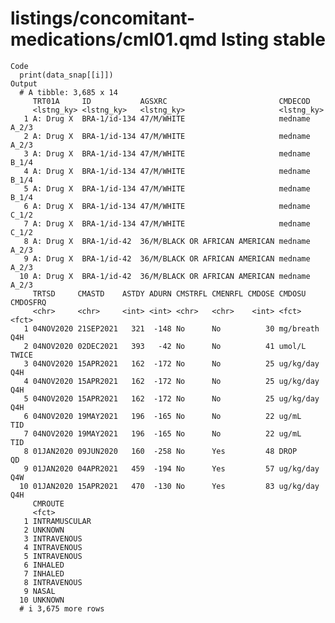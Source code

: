 # listings/concomitant-medications/cml01.qmd lsting stable

    Code
      print(data_snap[[i]])
    Output
      # A tibble: 3,685 x 14
         TRT01A     ID           AGSXRC                         CMDECOD      
         <lstng_ky> <lstng_ky>   <lstng_ky>                     <lstng_ky>   
       1 A: Drug X  BRA-1/id-134 47/M/WHITE                     medname A_2/3
       2 A: Drug X  BRA-1/id-134 47/M/WHITE                     medname A_2/3
       3 A: Drug X  BRA-1/id-134 47/M/WHITE                     medname B_1/4
       4 A: Drug X  BRA-1/id-134 47/M/WHITE                     medname B_1/4
       5 A: Drug X  BRA-1/id-134 47/M/WHITE                     medname B_1/4
       6 A: Drug X  BRA-1/id-134 47/M/WHITE                     medname C_1/2
       7 A: Drug X  BRA-1/id-134 47/M/WHITE                     medname C_1/2
       8 A: Drug X  BRA-1/id-42  36/M/BLACK OR AFRICAN AMERICAN medname A_2/3
       9 A: Drug X  BRA-1/id-42  36/M/BLACK OR AFRICAN AMERICAN medname A_2/3
      10 A: Drug X  BRA-1/id-42  36/M/BLACK OR AFRICAN AMERICAN medname A_2/3
         TRTSD     CMASTD    ASTDY ADURN CMSTRFL CMENRFL CMDOSE CMDOSU    CMDOSFRQ
         <chr>     <chr>     <int> <int> <chr>   <chr>    <int> <fct>     <fct>   
       1 04NOV2020 21SEP2021   321  -148 No      No          30 mg/breath Q4H     
       2 04NOV2020 02DEC2021   393   -42 No      No          41 umol/L    TWICE   
       3 04NOV2020 15APR2021   162  -172 No      No          25 ug/kg/day Q4H     
       4 04NOV2020 15APR2021   162  -172 No      No          25 ug/kg/day Q4H     
       5 04NOV2020 15APR2021   162  -172 No      No          25 ug/kg/day Q4H     
       6 04NOV2020 19MAY2021   196  -165 No      No          22 ug/mL     TID     
       7 04NOV2020 19MAY2021   196  -165 No      No          22 ug/mL     TID     
       8 01JAN2020 09JUN2020   160  -258 No      Yes         48 DROP      QD      
       9 01JAN2020 04APR2021   459  -194 No      Yes         57 ug/kg/day Q4W     
      10 01JAN2020 15APR2021   470  -130 No      Yes         83 ug/kg/day Q4H     
         CMROUTE      
         <fct>        
       1 INTRAMUSCULAR
       2 UNKNOWN      
       3 INTRAVENOUS  
       4 INTRAVENOUS  
       5 INTRAVENOUS  
       6 INHALED      
       7 INHALED      
       8 INTRAVENOUS  
       9 NASAL        
      10 UNKNOWN      
      # i 3,675 more rows

